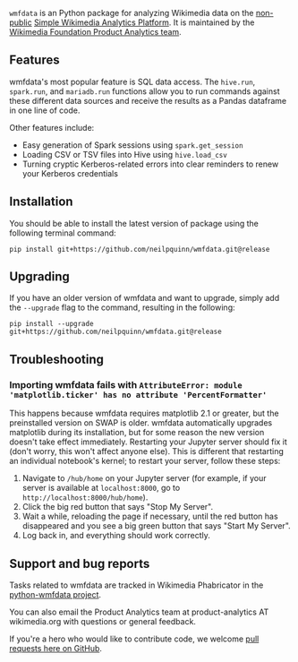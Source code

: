 `wmfdata` is an Python package for analyzing Wikimedia data on the [non-public](https://wikitech.wikimedia.org/wiki/Analytics/Data_access#Production_access) [Simple Wikimedia Analytics Platform](https://wikitech.wikimedia.org/wiki/SWAP). It is maintained by the [Wikimedia Foundation Product Analytics team](https://www.mediawiki.org/wiki/Product_Analytics).

## Features
wmfdata's most popular feature is SQL data access. The `hive.run`, `spark.run`, and `mariadb.run` functions allow you to run commands against these different data sources and receive the results as a Pandas dataframe in one line of code.

Other features include:
* Easy generation of Spark sessions using `spark.get_session`
* Loading CSV or TSV files into Hive using `hive.load_csv`
* Turning cryptic Kerberos-related errors into clear reminders to renew your Kerberos credentials


## Installation
You should be able to install the latest version of package using the following terminal command:
```
pip install git+https://github.com/neilpquinn/wmfdata.git@release
```

## Upgrading
If you have an older version of wmfdata and want to upgrade, simply add the `--upgrade` flag to the command, resulting in the following:
```
pip install --upgrade git+https://github.com/neilpquinn/wmfdata.git@release
```

## Troubleshooting
### Importing wmfdata fails with `AttributeError: module 'matplotlib.ticker' has no attribute 'PercentFormatter'`

This happens because wmfdata requires matplotlib 2.1 or greater, but the preinstalled version on SWAP is older. wmfdata automatically upgrades matplotlib during its installation, but for some reason the new version doesn't take effect immediately. Restarting your Jupyter server should fix it (don't worry, this won't affect anyone else). This is different that restarting an individual notebook's kernel; to restart your server, follow these steps:
1. Navigate to `/hub/home` on your Jupyter server (for example, if your server is available at `localhost:8000`, go to `http://localhost:8000/hub/home`).
1. Click the big red button that says "Stop My Server".
1. Wait a while, reloading the page if necessary, until the red button has disappeared and you see a big green button that says "Start My Server".
1. Log back in, and everything should work correctly. 

## Support and bug reports
Tasks related to wmfdata are tracked in Wikimedia Phabricator in the [python-wmfdata project](https://phabricator.wikimedia.org/project/profile/4627/). 

You can also email the Product Analytics team at product-analytics AT wikimedia.org with questions or general feedback.

If you're a hero who would like to contribute code, we welcome [pull requests here on GitHub](/pulls).
